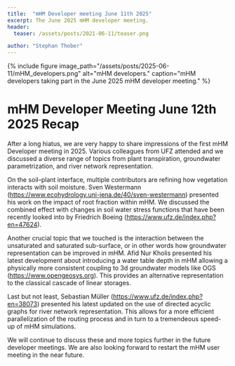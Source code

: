 ```yaml
---
title:  "mHM Developer meeting June 11th 2025"
excerpt: The June 2025 mHM developer meeting.
header:
  teaser: /assets/posts/2021-06-11/teaser.png

author: "Stephan Thober"
---
```


{% include figure image_path="/assets/posts/2025-06-11/mHM_developers.png" alt="mHM developers." caption="mHM developers taking part in the June 2025 mHM developer meeting." %}

# mHM Developer Meeting June 12th 2025 Recap

After a long hiatus, we are very happy to share impressions of the first mHM Developer meeting in 2025. Various colleagues from UFZ attended and we discussed a diverse range of topics from plant transpiration, groundwater parametrization, and river network representation. 

On the soil–plant interface, multiple contributors are refining how vegetation interacts with soil moisture. Sven Westermann (https://www.ecohydrology.uni-jena.de/40/sven-westermann) presented his work on the impact of root fraction within mHM. We discussed the combined effect with changes in soil water stress functions that have been recently looked into by Friedrich Boeing (https://www.ufz.de/index.php?en=47624). 

Another crucial topic that we touched is the interaction between the unsaturated and saturated sub-surface, or in other words how groundwater representation can be improved in mHM. Afid Nur Kholis presented his latest development about introducing a water table depth in mHM allowing a physically more consistent coupling to 3d groundwater models like OGS (https://www.opengeosys.org). This provides an alternative representation to the classical cascade of linear storages.

Last but not least, Sebastian Müller (https://www.ufz.de/index.php?en=38073) presented his latest updated on the use of directed acyclic graphs for river network representation. This allows for a more efficient parallelization of the routing process and in turn to a tremendeous speed-up of mHM simulations.

We will continue to discuss these and more topics further in the future developer meetings. We are also looking forward to restart the mHM user meeting in the near future.
